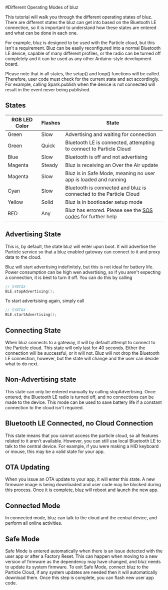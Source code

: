#Different Operating Modes of bluz

This tutorial will walk you through the different operating states of bluz. There are different states the bluz can get into based on the Bluetooth LE connection, so it is important to understand how these states are entered and what can be done in each one.

For example, bluz is designed to be used with the Particle cloud, but this isn't a requirement. Bluz can be easily reconfigured into a normal Bluetooth LE device, capable of many different profiles, or the radio can be turned off completely and it can be used as any other Arduino-style development board.

Please note that in all states, the setup() and loop() functions will be called. Therefore, user code must check for the current state and act accordingly. For example, calling Spark.publish when the device is not connected will result in the event never being published.

## States

RGB LED Color   | Flashes   |   State
---             | ---       | ---
Green           | Slow      | Advertising and waiting for connection
Green           | Quick     | Bluetooth LE is connected, attempting to connect to Particle Cloud
Blue            | Slow      | Bluetooth is off and not advertising
Magenta         | Steady    | Bluz is receiving an Over the Air update
Magenta         | Slow      | Bluz is in Safe Mode, meaning no user app is loaded and running
Cyan            | Slow      | Bluetooth is connected and bluz is connected to the Particle Cloud
Yellow          | Solid     | Bluz is in bootloader setup mode
RED             | Any       | Bluz has errored. Please see the [SOS codes](/troubleshooting/sos/) for further help

## Advertising State

This is, by default, the state bluz will enter upon boot. It will advertise the Particle service so that a bluz enabled gateway can connect to it and proxy data to the cloud.

Bluz will start advertising indefinitely, but this is not ideal for battery life. Power consumption can be high wen advertising, so if you aren't expecting a connection, it is best to turn it off. You can do this by calling
```C++
// SYNTAX
BLE.stopAdvertising();
```

To start advertsising again, simply call
```C++
// SYNTAX
BLE.startAdvertising();
```

## Connecting State

When bluz connects to a gateway, it will by default attempt to connect to the Particle cloud. This state will only last for 40 seconds. Either the connection will be successful, or it will not. Bluz will not drop the Bluetooth LE connection, however, but the state will change and the user can decide what to do next.

## Non-Advertising state

This state can only be entered manually by calling stopAdvertising. Once entered, the Bluetooth LE radio is turned off, and no connections can be made to the device. This mode can be used to save battery life if a constant connection to the cloud isn't required.

## Bluetooth LE Connected, no Cloud Connection
This state means that you cannot access the particle cloud, so all features related to it aren't available. However, you can still use local Bluetooth LE to talk to the central device. For example, if you were making a HID keyboard or mouse, this may be a valid state for your app.

## OTA Updating

When you issue an OTA update to your app, it will enter this state. A new firmware image is being downloaded and user code may be blocked during this process. Once it is complete, bluz will reboot and launch the new app.

## Connected Mode

In connected mode, bluz can talk to the cloud and the central device, and perform all online activities.

## Safe Mode

Safe Mode is entered automatically when there is an issue detected with the user app or after a Factory Reset. This can happen when moving to
a new version of firmware as the dependency may have changed, and bluz needs to update its system firmware. To exit Safe Mode, connect bluz
to the Particle Cloud, if any system updates are needed then it will automatically download them. Once this step is complete, you can flash new
user app code.

